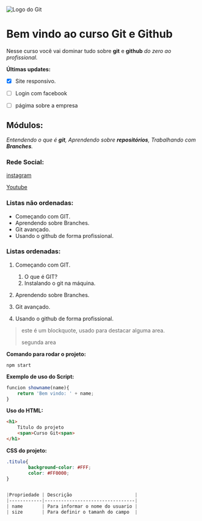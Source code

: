 ![Logo do Git](https://cdn-icons-png.flaticon.com/128/9168/9168210.png)
# Bem vindo ao curso Git e Github
Nesse curso você vai dominar tudo sobre **git** e **github** _do zero ao profissional._ 


**Últimas updates:**
- [x] Site responsivo.
- [ ] Login com facebook
- [ ] págima sobre a empresa



## Módulos:
_Entendendo o que é **git**, Aprendendo sobre **repositórios**, Trabalhando com **Branches**._


### Rede Social:
 
[instagram](https://instragam.com/sujeitoprogramador)

[Youtube](https://youtube.com/c/sujeitoprogramador)

### Listas não ordenadas:

* Começando com GIT.
* Aprendendo sobre Branches.
* Git avançado.
* Usando o github de forma profissional.

### Listas ordenadas:

1. Começando com GIT.
    1. O que é GIT?
    2. Instalando o git na máquina.
    
2. Aprendendo sobre Branches.
3. Git avançado.
4. Usando o github de forma profissional.

>este é um blockquote, usado para destacar alguma area.
>
>segunda area 


**Comando para rodar o projeto:**

```
npm start
```

**Exemplo de uso do Script:**

```js
funcion showname(name){
    return 'Bem vindo: ' + name;
}
```
**Uso do HTML:**
```html
<h1>
    Titulo do projeto
    <span>Curso Git<span>
</h1>
```
**CSS do projeto:**
```css
.titulo{
        background-color: #FFF;
        color: #FF0000;
}


|Propriedade | Descrição                       |  
|------------|---------------------------------|
| name       | Para informar o nome do usuario |
| size       | Para definir o tamanh do campo  |
